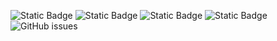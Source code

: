 ![Static Badge](https://img.shields.io/badge/blacklists-60-000000) ![Static Badge](https://img.shields.io/badge/blacklisted-3100965-cc0000) ![Static Badge](https://img.shields.io/badge/whitelisted-2244-00CC00) ![Static Badge](https://img.shields.io/badge/streaming_blacklist-28107-000000) ![GitHub issues](https://img.shields.io/github/issues/fabriziosalmi/blacklists)
